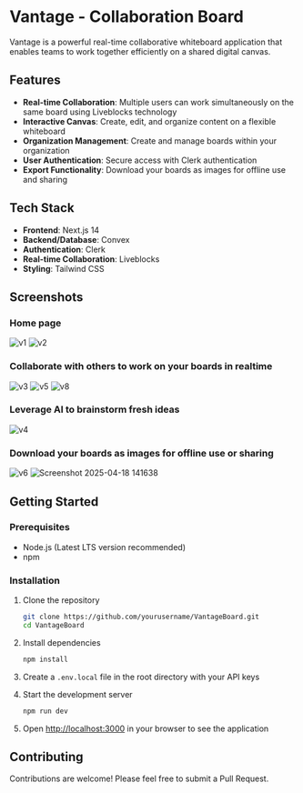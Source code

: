 # Vantage - Collaboration Board

Vantage is a powerful real-time collaborative whiteboard application that enables teams to work together efficiently on a shared digital canvas.

## Features

- **Real-time Collaboration**: Multiple users can work simultaneously on the same board using Liveblocks technology
- **Interactive Canvas**: Create, edit, and organize content on a flexible whiteboard
- **Organization Management**: Create and manage boards within your organization
- **User Authentication**: Secure access with Clerk authentication
- **Export Functionality**: Download your boards as images for offline use and sharing

## Tech Stack

- **Frontend**: Next.js 14
- **Backend/Database**: Convex
- **Authentication**: Clerk
- **Real-time Collaboration**: Liveblocks
- **Styling**: Tailwind CSS

## Screenshots

### Home page
![v1](https://github.com/user-attachments/assets/05079b2a-61cc-42f9-a0a2-740f9e08bec7)
![v2](https://github.com/user-attachments/assets/b6482211-af14-4f95-aa72-bc476c1bb22b)

### Collaborate with others to work on your boards in realtime
![v3](https://github.com/user-attachments/assets/f0169e6c-b796-407a-8739-02321237bf95)
![v5](https://github.com/user-attachments/assets/71d33f08-c8b0-4897-8d2c-6ac6c8a49506)
![v8](https://github.com/user-attachments/assets/29566037-f5bd-45fd-b786-c6af27b70d14)

### Leverage AI to brainstorm fresh ideas
![v4](https://github.com/user-attachments/assets/31eb6317-eef6-4678-9288-2e24b2675c4a)

### Download your boards as images for offline use or sharing 

![v6](https://github.com/user-attachments/assets/6b55d158-2ef3-4034-bdbb-5ffa70c1c4bd)
![Screenshot 2025-04-18 141638](https://github.com/user-attachments/assets/c6b82b7b-97e2-4ea4-b34f-0f66acb425c0)


## Getting Started

### Prerequisites

- Node.js (Latest LTS version recommended)
- npm

### Installation

1. Clone the repository
   ```bash
   git clone https://github.com/yourusername/VantageBoard.git
   cd VantageBoard
   ```

2. Install dependencies
   ```bash
   npm install
   ```

3. Create a `.env.local` file in the root directory with your API keys  

4. Start the development server
   ```bash
   npm run dev
   ```

5. Open [http://localhost:3000](http://localhost:3000) in your browser to see the application


## Contributing

Contributions are welcome! Please feel free to submit a Pull Request.
